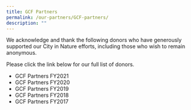 ```yaml
---
title: GCF Partners
permalink: /our-partners/GCF-partners/
description: ""
---
```

We acknowledge and thank the following donors who have generously supported our City in Nature efforts, including those who wish to remain anonymous.

Please click the link below for our full list of donors.

* GCF Partners FY2021
* GCF Partners FY2020
* GCF Partners FY2019
* GCF Partners FY2018
* GCF Partners FY2017